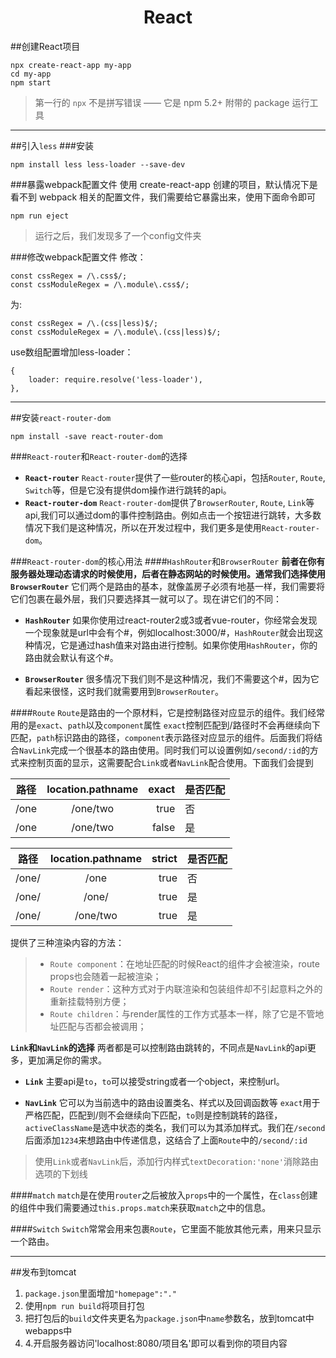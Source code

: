 # <center>React</center>

##创建React项目
```
npx create-react-app my-app
cd my-app
npm start
```
>第一行的 `npx` 不是拼写错误 —— 它是 npm 5.2+ 附带的 package 运行工具
---

##引入`less`
###安装
```
npm install less less-loader --save-dev
```
###暴露webpack配置文件
使用 create-react-app 创建的项目，默认情况下是看不到 webpack 相关的配置文件，我们需要给它暴露出来，使用下面命令即可
```
npm run eject
```
>运行之后，我们发现多了一个config文件夹

###修改webpack配置文件
修改：
```
const cssRegex = /\.css$/;
const cssModuleRegex = /\.module\.css$/;
```
为:
```
const cssRegex = /\.(css|less)$/;
const cssModuleRegex = /\.module\.(css|less)$/;
```

use数组配置增加less-loader：
```
{
    loader: require.resolve('less-loader'),
},
```

---
##安装`react-router-dom`
```
npm install -save react-router-dom
```

###`React-router`和`React-router-dom`的选择
* **`React-router`**
`React-router`提供了一些router的核心api，包括`Router`, `Route`, `Switch`等，但是它没有提供dom操作进行跳转的api。
* **`React-router-dom`**
`React-router-dom`提供了`BrowserRouter`, `Route`, `Link`等api,我们可以通过dom的事件控制路由。例如点击一个按钮进行跳转，大多数情况下我们是这种情况，所以在开发过程中，我们更多是使用`React-router-dom`。

###`React-router-dom`的核心用法
####`HashRouter`和`BrowserRouter`
**前者在你有服务器处理动态请求的时候使用，后者在静态网站的时候使用。通常我们选择使用`BrowserRouter`**
它们两个是路由的基本，就像盖房子必须有地基一样，我们需要将它们包裹在最外层，我们只要选择其一就可以了。现在讲它们的不同：

* **`HashRouter`**
如果你使用过react-router2或3或者vue-router，你经常会发现一个现象就是url中会有个#，例如localhost:3000/#，`HashRouter`就会出现这种情况，它是通过hash值来对路由进行控制。如果你使用`HashRouter`，你的路由就会默认有这个#。

* **`BrowserRouter`**
很多情况下我们则不是这种情况，我们不需要这个#，因为它看起来很怪，这时我们就需要用到`BrowserRouter`。

####`Route`
`Route`是路由的一个原材料，它是控制路径对应显示的组件。我们经常用的是`exact`、`path`以及`component`属性
`exact`控制匹配到/路径时不会再继续向下匹配，`path`标识路由的路径，`component`表示路径对应显示的组件。后面我们将结合`NavLink`完成一个很基本的路由使用。同时我们可以设置例如`/second/:id`的方式来控制页面的显示，这需要配合`Link`或者`NavLink`配合使用。下面我们会提到

路径|location.pathname|exact|是否匹配
---|:--:|---:|---
/one|/one/two|true|否
/one|/one/two|false|是

路径|location.pathname|strict|是否匹配
---|:--:|---:|---
/one/|/one|true|否
/one/|/one/|true|是
/one/|/one/two|true|是

<Route>提供了三种渲染内容的方法：

>* `Route component`：在地址匹配的时候React的组件才会被渲染，route props也会随着一起被渲染；
>* `Route render`：这种方式对于内联渲染和包装组件却不引起意料之外的重新挂载特别方便；
>* `Route children`：与render属性的工作方式基本一样，除了它是不管地址匹配与否都会被调用；



**`Link`和`NavLink`的选择**
两者都是可以控制路由跳转的，不同点是`NavLink`的api更多，更加满足你的需求。

* **`Link`**
主要api是`to`，`to`可以接受string或者一个object，来控制url。

* **`NavLink`**
它可以为当前选中的路由设置类名、样式以及回调函数等
`exact`用于严格匹配，匹配到/则不会继续向下匹配，`to`则是控制跳转的路径，`activeClassName`是选中状态的类名，我们可以为其添加样式。我们在`/second`后面添加`1234`来想路由中传递信息，这结合了上面`Route`中的`/second/:id`

>使用`Link`或者`NavLink`后，添加行内样式`textDecoration:'none'`消除路由选项的下划线

####`match`
`match`是在使用`router`之后被放入`props`中的一个属性，在`class`创建的组件中我们需要通过`this.props.match`来获取`match`之中的信息。

####`Switch`
`Switch`常常会用来包裹`Route`，它里面不能放其他元素，用来只显示一个路由。

---
##发布到tomcat
1. `package.json`里面增加`"homepage":"."`
2. 使用`npm run build`将项目打包
3. 把打包后的`build`文件夹更名为`package.json`中`name`参数名，放到tomcat中webapps中
4. 4.开启服务器访问'localhost:8080/项目名'即可以看到你的项目内容

